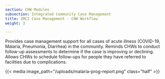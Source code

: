```yaml
---
section: CHW Modules
subsection: Integrated Community Case Management
title: IMCI Case Management - CHW Workflow
weight: 3

---
```

Provides case management support for all cases of acute illness (COVID-19, Malaria, Pneumonia, Diarrhea) in the community. Reminds CHWs to conduct follow-up assessments to determine if the case is improving or declining. Allows CHWs to schedule follow-ups for people they have referred to facilities due to complications.

{{< media image_path="/uploads/malaria-prog-report.png" class="half" >}}